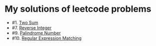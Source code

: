 # My solutions of leetcode problems

* #1. [Two Sum](src/p0001.scala)
* #7. [Reverse Integer](src/p0007.scala)
* #9. [Palindrome Number](src/p0009.scala)
* #10. [Regular Expression Matching](src/p0010.scala)
